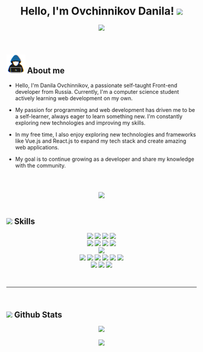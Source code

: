 <h1 align="center"><b>Hello, I'm Ovchinnikov Danila! <img src="https://media.giphy.com/media/hvRJCLFzcasrR4ia7z/giphy.gif" width="35"></b></h1>

<p align="center">
  <a href="https://github.com/Danik-Off"><img src="https://readme-typing-svg.herokuapp.com?font=Time+New+Roman&color=cyan&size=25&center=true&vCenter=true&width=600&height=100&lines=From+Russia+with+love❤;Self-taught+Front-End+Developer;Computer+Science+Student;Active+Learner/Researcher;Love+to+learn+new+stuff..<3"></a>
</p>

<br>

## <img src="https://github.com/0xAbdulKhalid/0xAbdulKhalid/raw/main/assets/mdImages/about_me.gif" width="50"> **About me**

- Hello, I'm Danila Ovchinnikov, a passionate self-taught Front-end developer from Russia. Currently, I'm a computer science student actively learning web development on my own.

- My passion for programming and web development has driven me to be a self-learner, always eager to learn something new. I'm constantly exploring new technologies and improving my skills.

- In my free time, I also enjoy exploring new technologies and frameworks like Vue.js and React.js to expand my tech stack and create amazing web applications.

- My goal is to continue growing as a developer and share my knowledge with the community.

<br><br>

<div align="center">
  <img src="https://user-images.githubusercontent.com/73097560/115834477-dbab4500-a447-11eb-908a-139a6edaec5c.gif">
</div>

<br>

## <img src="https://media2.giphy.com/media/QssGEmpkyEOhBCb7e1/giphy.gif?cid=ecf05e47a0n3gi1bfqntqmob8g9aid1oyj2wr3ds3mg700bl&rid=giphy.gif" width ="25"> **Skills**

<div align="center">
  <img src="https://img.shields.io/badge/C%20Sharp%20-%232370ED.svg?style=for-the-badge&logo=c-sharp&logoColor=white">
  <img src="https://img.shields.io/badge/Python%20-%2314354C.svg?style=for-the-badge&logo=python&logoColor=white">
  <img src="https://img.shields.io/badge/JavaScript%20-%23F7DF1E.svg?style=for-the-badge&logo=javascript&logoColor=black">
  <img src="https://img.shields.io/badge/typescript-%23007ACC.svg?style=for-the-badge&logo=typescript&logoColor=white">
  <br>
  <img src="https://img.shields.io/badge/HTML5%20-%23E34F26.svg?style=for-the-badge&logo=html5&logoColor=white">
  <img src="https://img.shields.io/badge/CSS%20-%231572B6.svg?style=for-the-badge&logo=css3&logoColor=white">
  <img src="https://img.shields.io/badge/Vue.js-%234FC08D.svg?style=for-the-badge&logo=vue.js&logoColor=white">
  <img src="https://img.shields.io/badge/React.js-%2361DAFB.svg?style=for-the-badge&logo=react&logoColor=black">
  <br>
  <img src="https://img.shields.io/badge/GitHub%20Pages-%23327FC7.svg?style=for-the-badge&logo=github&logoColor=white">
  <br>
  <img src="https://img.shields.io/badge/git-%23F05033.svg?style=for-the-badge&logo=git&logoColor=white">
  <img src="https://img.shields.io/badge/github-%23121011.svg?style=for-the-badge&logo=github&logoColor=white">
  <img src="https://img.shields.io/badge/google-%234285F4.svg?style=for-the-badge&logo=google&logoColor=white">
  <img src="https://img.shields.io/badge/Visual%20Studio%20Code-0078d7.svg?style=for-the-badge&logo=visual-studio-code&logoColor=white">
  <img src="https://img.shields.io/badge/Docker-%230db7ed.svg?style=for-the-badge&logo=docker&logoColor=white">
  <img src="https://img.shields.io/badge/Linux-FCC624?style=for-the-badge&logo=linux&logoColor=black">
  <br>
  <img src="https://img.shields.io/badge/Terminal-%23054020?style=for-the-badge&logo=gnu-bash&logoColor=white">
  <img src="https://img.shields.io/badge/SQL-%2300f.svg?style=for-the-badge&logo=sql&logoColor=white">
  <img src="https://img.shields.io/badge/MySQL-%2300f.svg?style=for-the-badge&logo=mysql&logoColor=white">
</div>

<br>
<br>

-----

<br>

## <img src="https://media.giphy.com/media/iY8CRBdQXODJSCERIr/giphy.gif" width="35"> **Github Stats**

<div align="center">
  <a href="https://github.com/Danik-Off/">
    <img src="https://github-readme-stats.vercel.app/api?username=Danik-Off&include_all_commits=true&count_private=true&show_icons=true&line_height=20&title_color=7A7ADB&icon_color=2234AE&text_color=D3D3D3&bg_color=0,000000,130F40" width="450"/>
  </a>
</div>

<br>

<div align="center">
  <img src="https://user-images.githubusercontent.com/73097560/115834477-dbab4500-a447-11eb-908a-139a6edaec5c.gif">
</div>
